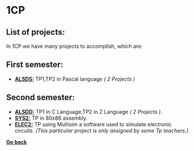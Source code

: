 # 1CP
## List of projects:
In 1CP we have many projects to accomplish, which are:
## First semester:
- [**ALSDS:**](ALSDS/ALSDS.md) TP1,TP2 in Pascal language *( 2 Projects )*
## Second semester:
- [**ALSDD:**](ALSDD/ALSDD.md) TP1 in C Language,TP2 in Z Language *( 2 Projects )*.   
- [**SYS2:**](SYS2/SYS1.md) TP in 80x86 assembly.
- [**ELEC2:**](ELEC2/ELEC2.md) TP using Multisim a software used to simulate electronic circuits. *(This particular project is only assigned by some Tp teachers.)*

**[Go back](../README.md)**



